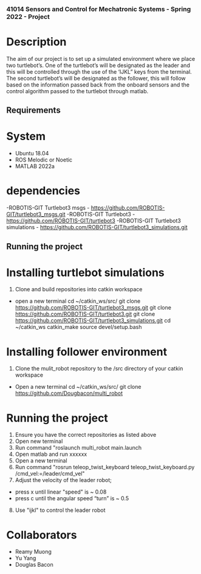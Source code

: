### 41014 Sensors and Control for Mechatronic Systems - Spring 2022 - Project

# Description
The aim of our project is to set up a simulated environment where we place two turtlebot’s. One of the turtlebot’s will be designated as the leader and this will be controlled through the use of the ‘IJKL” keys from the terminal. The second turtlebot’s will be designated as the follower, this will follow based on the information passed back from the onboard sensors and the control algorithm passed to the turtlebot through matlab.

## Requirements
# System 
- Ubuntu 18.04
- ROS Melodic or Noetic 
- MATLAB 2022a
# dependencies
-ROBOTIS-GIT Turtlebot3 msgs - https://github.com/ROBOTIS-GIT/turtlebot3_msgs.git
-ROBOTIS-GIT Turtlebot3 - https://github.com/ROBOTIS-GIT/turtlebot3
-ROBOTIS-GIT Turtlebot3 simulations - https://github.com/ROBOTIS-GIT/turtlebot3_simulations.git 

## Running the project 
# Installing turtlebot simulations 
1. Clone and build repositories into catkin workspace 
- open a new terminal 
cd ~/catkin_ws/src/
git clone https://github.com/ROBOTIS-GIT/turtlebot3_msgs.git
git clone https://github.com/ROBOTIS-GIT/turtlebot3.git
git clone https://github.com/ROBOTIS-GIT/turtlebot3_simulations.git
cd ~/catkin_ws 
catkin_make 
source devel/setup.bash

# Installing follower environment
1. Clone the mulit_robot repository to the /src directory of your catkin workspace
- Open a new terminal 
cd ~/catkin_ws/src/
git clone https://github.com/Dougbacon/multi_robot

# Running the project 
1. Ensure you have the correct repositories as listed above 
2. Open new terminal
3. Run command "roslaunch multi_robot main.launch
4. Open matlab and run xxxxxx 
5. Open a new terminal 
6. Run command "rosrun teleop_twist_keyboard teleop_twist_keyboard.py /cmd_vel:=/leader/cmd_vel"
7. Adjust the velocity of the leader robot;
- press x until linear "speed" is ~ 0.08
- press c until the angular speed “turn” is ~ 0.5
8. Use "ijkl" to control the leader robot 

# Collaborators
- Reamy Muong
- Yu Yang
- Douglas Bacon



